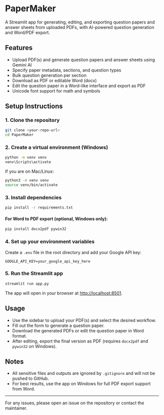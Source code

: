 # PaperMaker

A Streamlit app for generating, editing, and exporting question papers and answer sheets from uploaded PDFs, with AI-powered question generation and Word/PDF export.

## Features
- Upload PDF(s) and generate question papers and answer sheets using Gemini AI
- Specify paper metadata, sections, and question types
- Bulk question generation per section
- Download as PDF or editable Word (docx)
- Edit the question paper in a Word-like interface and export as PDF
- Unicode font support for math and symbols

## Setup Instructions

### 1. Clone the repository
```sh
git clone <your-repo-url>
cd PaperMaker
```

### 2. Create a virtual environment (Windows)
```sh
python -m venv venv
venv\Scripts\activate
```

If you are on Mac/Linux:
```sh
python3 -m venv venv
source venv/bin/activate
```

### 3. Install dependencies
```sh
pip install -r requirements.txt
```

#### For Word to PDF export (optional, Windows only):
```sh
pip install docx2pdf pywin32
```

### 4. Set up your environment variables
Create a `.env` file in the root directory and add your Google API key:
```
GOOGLE_API_KEY=your_google_api_key_here
```

### 5. Run the Streamlit app
```sh
streamlit run app.py
```

The app will open in your browser at [http://localhost:8501](http://localhost:8501).

## Usage
- Use the sidebar to upload your PDF(s) and select the desired workflow.
- Fill out the form to generate a question paper.
- Download the generated PDFs or edit the question paper in Word format.
- After editing, export the final version as PDF (requires `docx2pdf` and `pywin32` on Windows).

## Notes
- All sensitive files and outputs are ignored by `.gitignore` and will not be pushed to GitHub.
- For best results, use the app on Windows for full PDF export support from Word.

---

For any issues, please open an issue on the repository or contact the maintainer.